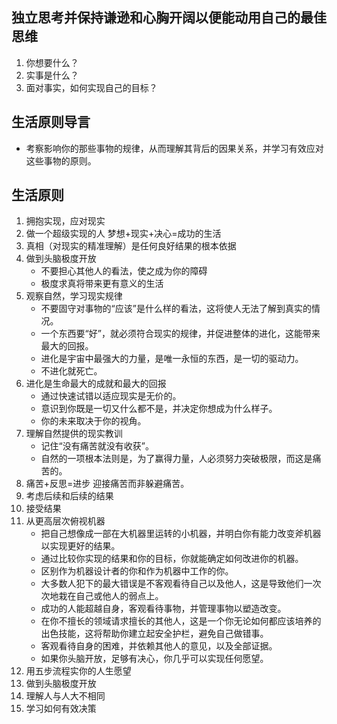 ## 独立思考并保持谦逊和心胸开阔以便能动用自己的最佳思维
1. 你想要什么？
2. 实事是什么？
3. 面对事实，如何实现自己的目标？

## 生活原则导言
- 考察影响你的那些事物的规律，从而理解其背后的因果关系，并学习有效应对这些事物的原则。

## 生活原则
1. 拥抱实现，应对现实
  1. 做一个超级实现的人 梦想+现实+决心=成功的生活
  2. 真相（对现实的精准理解）是任何良好结果的根本依据
  3. 做到头脑极度开放
      - 不要担心其他人的看法，使之成为你的障碍
      -  极度求真将带来更有意义的生活
  4. 观察自然，学习现实规律
      - 不要固守对事物的“应该”是什么样的看法，这将使人无法了解到真实的情况。
      - 一个东西要“好”，就必须符合现实的规律，并促进整体的进化，这能带来最大的回报。
      - 进化是宇宙中最强大的力量，是唯一永恒的东西，是一切的驱动力。
      - 不进化就死亡。
  5. 进化是生命最大的成就和最大的回报
      - 通过快速试错以适应现实是无价的。
      - 意识到你既是一切又什么都不是，并决定你想成为什么样子。
      - 你的未来取决于你的视角。
  6. 理解自然提供的现实教训
      - 记住“没有痛苦就没有收获”。
      - 自然的一项根本法则是，为了赢得力量，人必须努力突破极限，而这是痛苦的。
  7. 痛苦+反思=进步 迎接痛苦而非躲避痛苦。
  8. 考虑后续和后续的结果
  9. 接受结果
  10. 从更高层次俯视机器
      - 把自己想像成一部在大机器里运转的小机器，并明白你有能力改变斧机器以实现更好的结果。
      - 通过比较你实现的结果和你的目标，你就能确定如何改进你的机器。
      - 区别作为机器设计者的你和作为机器中工作的你。
      - 大多数人犯下的最大错误是不客观看待自己以及他人，这是导致他们一次次地栽在自己或他人的弱点上。
      - 成功的人能超越自身，客观看待事物，并管理事物以塑造改变。
      - 在你不擅长的领域请求擅长的其他人，这是一个你无论如何都应该培养的出色技能，这将帮助你建立起安全护栏，避免自己做错事。
      - 客观看待自身的困难，并依赖其他人的意见，以及全部证据。
      - 如果你头脑开放，足够有决心，你几乎可以实现任何愿望。
2. 用五步流程实你的人生愿望
3. 做到头脑极度开放
4. 理解人与人大不相同
5. 学习如何有效决策
